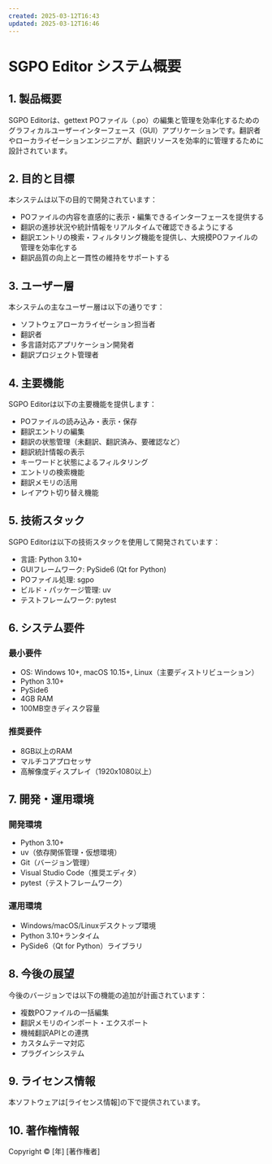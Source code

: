 ```yaml
---
created: 2025-03-12T16:43
updated: 2025-03-12T16:46
---
```

# SGPO Editor システム概要

## 1. 製品概要

SGPO Editorは、gettext POファイル（.po）の編集と管理を効率化するためのグラフィカルユーザーインターフェース（GUI）アプリケーションです。翻訳者やローカライゼーションエンジニアが、翻訳リソースを効率的に管理するために設計されています。

## 2. 目的と目標

本システムは以下の目的で開発されています：

- POファイルの内容を直感的に表示・編集できるインターフェースを提供する
- 翻訳の進捗状況や統計情報をリアルタイムで確認できるようにする
- 翻訳エントリの検索・フィルタリング機能を提供し、大規模POファイルの管理を効率化する
- 翻訳品質の向上と一貫性の維持をサポートする

## 3. ユーザー層

本システムの主なユーザー層は以下の通りです：

- ソフトウェアローカライゼーション担当者
- 翻訳者
- 多言語対応アプリケーション開発者
- 翻訳プロジェクト管理者

## 4. 主要機能

SGPO Editorは以下の主要機能を提供します：

- POファイルの読み込み・表示・保存
- 翻訳エントリの編集
- 翻訳の状態管理（未翻訳、翻訳済み、要確認など）
- 翻訳統計情報の表示
- キーワードと状態によるフィルタリング
- エントリの検索機能
- 翻訳メモリの活用
- レイアウト切り替え機能

## 5. 技術スタック

SGPO Editorは以下の技術スタックを使用して開発されています：

- 言語: Python 3.10+
- GUIフレームワーク: PySide6 (Qt for Python)
- POファイル処理: sgpo
- ビルド・パッケージ管理: uv
- テストフレームワーク: pytest

## 6. システム要件

### 最小要件
- OS: Windows 10+, macOS 10.15+, Linux（主要ディストリビューション）
- Python 3.10+
- PySide6
- 4GB RAM
- 100MB空きディスク容量

### 推奨要件
- 8GB以上のRAM
- マルチコアプロセッサ
- 高解像度ディスプレイ（1920x1080以上）

## 7. 開発・運用環境

### 開発環境
- Python 3.10+
- uv（依存関係管理・仮想環境）
- Git（バージョン管理）
- Visual Studio Code（推奨エディタ）
- pytest（テストフレームワーク）

### 運用環境
- Windows/macOS/Linuxデスクトップ環境
- Python 3.10+ランタイム
- PySide6（Qt for Python）ライブラリ

## 8. 今後の展望

今後のバージョンでは以下の機能の追加が計画されています：

- 複数POファイルの一括編集
- 翻訳メモリのインポート・エクスポート
- 機械翻訳APIとの連携
- カスタムテーマ対応
- プラグインシステム

## 9. ライセンス情報

本ソフトウェアは[ライセンス情報]の下で提供されています。

## 10. 著作権情報

Copyright © [年] [著作権者]
